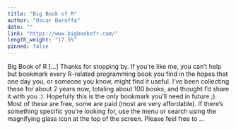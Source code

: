 ```yaml
---
title: "Big Book of R"
author: "Oscar Baruffa"
date: ""
link: "https://www.bigbookofr.com/"
length_weight: "17.5%"
pinned: false
---
```


Big Book of R [...] Thanks for stopping by. If you’re like me, you can’t help but bookmark every R-related programming book you find in the hopes that one day you, or someone you know, might find it useful. I’ve been collecting these for about 2 years now, totaling about 100 books, and thought I’d share it with you :). Hopefully this is the only bookmark you’ll need in future ;). Most of these are free, some are paid (most are very affordable). If there’s something specific you’re looking for, use the menu or search using the magnifying glass icon at the top of the screen. Please feel free to  ...
